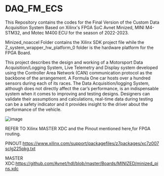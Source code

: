# DAQ_FM_ECS

This Repository contains the codes for the Final Version of the Custom Data Acquisition System Based on Xilinx's FPGA SoC Avnet Minized, MINI M4-STM32, and Motec M400 ECU for the season of 2022-2023. 

Minized_noaccel Folder contains the Xilinx SDK project file while the Z_system_wrapper_hw_platform_0 folder is the hardware platform for the FPGA Board. 

This project describes the design and working of a Motorsport Data Acquisition/Logging System, Live Telemetry and Display system developed using the Controller Area Network (CAN) communication protocol as the backbone of the arrangement. A Formula One car hosts over a hundred sensors during each of its races. The Data Acquisition/logging System, although does not directly affect the car’s performance, is an indispensable system when it comes to improving and testing designs. Designers can validate their assumptions and calculations, real-time data during testing can be a safety indicator and it provides insight to the driver about the performance of the vehicle.

![image](https://github.com/Suns-Caar/DAQ_FM_ECS/assets/73470491/7cfd3a7d-25f7-4065-89e7-b0b28874ed84)



REFER TO Xilinx MASTER XDC and the Pinout mentioned here,for FPGA routing.

PINOUT:https://www.xilinx.com/support/packagefiles/z7packages/xc7z007sclg225pkg.txt

MASTER XDC:https://github.com/Avnet/hdl/blob/master/Boards/MINIZED/minized_pins.xdc
